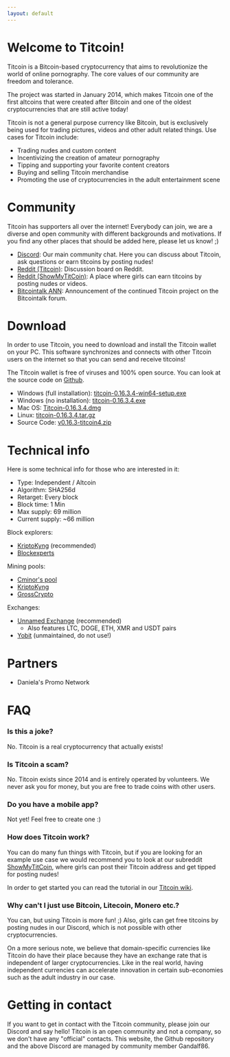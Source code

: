 ```yaml
---
layout: default
---
```


# Welcome to Titcoin!

Titcoin is a Bitcoin-based cryptocurrency that aims to revolutionize the world of online pornography. The core values of our community are freedom and tolerance.

The project was started in January 2014, which makes Titcoin one of the first altcoins that were created after Bitcoin and one of the oldest cryptocurrencies that are still active today!

Titcoin is not a general purpose currency like Bitcoin, but is exclusively being used for trading pictures, videos and other adult related things. Use cases for Titcoin include:

* Trading nudes and custom content
* Incentivizing the creation of amateur pornography
* Tipping and supporting your favorite content creators
* Buying and selling Titcoin merchandise
* Promoting the use of cryptocurrencies in the adult entertainment scene

# Community

Titcoin has supporters all over the internet! Everybody can join, we are a diverse and open community with different backgrounds and motivations. If you find any other places that should be added here, please let us know! ;)

* [Discord](https://discord.gg/PADaP7s): Our main community chat. Here you can discuss about Titcoin, ask questions or earn titcoins by posting nudes!
* [Reddit (Titcoin)](https://www.reddit.com/r/titcoin/): Discussion board on Reddit.
* [Reddit (ShowMyTitCoin)](https://www.reddit.com/r/ShowMyTitCoin/): A place where girls can earn titcoins by posting nudes or videos.
* [Bitcointalk ANN](https://bitcointalk.org/index.php?topic=5018869.0): Announcement of the continued Titcoin project on the Bitcointalk forum.

# Download

In order to use Titcoin, you need to download and install the Titcoin wallet on your PC. This software synchronizes and connects with other Titcoin users on the internet so that you can send and receive titcoins!

The Titcoin wallet is free of viruses and 100% open source. You can look at the source code on [Github](https://github.com/titcoin/titcoin/).

* Windows (full installation): [titcoin-0.16.3.4-win64-setup.exe](https://github.com/titcoin/titcoin/releases/download/v0.16.3-titcoin4/titcoin-0.16.3.4-win64-setup.exe)
* Windows (no installation): [titcoin-0.16.3.4.exe](https://github.com/titcoin/titcoin/releases/download/v0.16.3-titcoin4/titcoin-0.16.3.4.exe)
* Mac OS: [Titcoin-0.16.3.4.dmg](https://github.com/titcoin/titcoin/releases/download/v0.16.3-titcoin4/Titcoin-0.16.3.4.dmg)
* Linux: [titcoin-0.16.3.4.tar.gz](https://github.com/titcoin/titcoin/releases/download/v0.16.3-titcoin4/titcoin-0.16.3.4.tar.gz)
* Source Code: [v0.16.3-titcoin4.zip](https://github.com/titcoin/titcoin/archive/v0.16.3-titcoin4.zip)

# Technical info

Here is some technical info for those who are interested in it:

* Type: Independent / Altcoin
* Algorithm: SHA256d
* Retarget: Every block
* Block time: 1 Min
* Max supply: 69 million
* Current supply: ~66 million

Block explorers:
* [KriptoKyng](https://kriptokyng.com/explorer/TIT) (recommended)
* [Blockexperts](https://www.blockexperts.com/tit)

Mining pools:
* [Cminor's pool](http://titcoin.cminors-pool.com/)
* [KriptoKyng](https://kriptokyng.com/)
* [GrossCrypto](https://grosscrypto.com/)

Exchanges:
* [Unnamed Exchange](https://www.unnamed.exchange/Exchange/Basic?market=TIT_BTC) (recommended)
   * Also features LTC, DOGE, ETH, XMR and USDT pairs
* [Yobit](https://yobit.net/en/trade/TIT/BTC) (unmaintained, do not use!)

# Partners

* Daniela's Promo Network

# FAQ

### Is this a joke?

No. Titcoin is a real cryptocurrency that actually exists!

### Is Titcoin a scam?

No. Titcoin exists since 2014 and is entirely operated by volunteers. We never ask you for money, but you are free to trade coins with other users.

### Do you have a mobile app?

Not yet! Feel free to create one :)

### How does Titcoin work?

You can do many fun things with Titcoin, but if you are looking for an example use case we would recommend you to look at our subreddit [ShowMyTitCoin](https://www.reddit.com/r/showmytitcoin/?f=flair_name%3A%22Titcoin%22), where girls can post their Titcoin address and get tipped for posting nudes!

In order to get started you can read the tutorial in our [Titcoin wiki](https://github.com/titcoin/doc/wiki).

### Why can't I just use Bitcoin, Litecoin, Monero etc.?

You can, but using Titcoin is more fun! ;) Also, girls can get free titcoins by posting nudes in our Discord, which is not possible with other cryptocurrencies.

On a more serious note, we believe that domain-specific currencies like Titcoin do have their place because they have an exchange rate that is independent of larger cryptocurrencies. Like in the real world, having independent currencies can accelerate innovation in certain sub-economies such as the adult industry in our case.

# Getting in contact

If you want to get in contact with the Titcoin community, please join our Discord and say hello! Titcoin is an open community and not a company, so we don't have any "official" contacts. This website, the Github repository and the above Discord are managed by community member Gandalf86.
